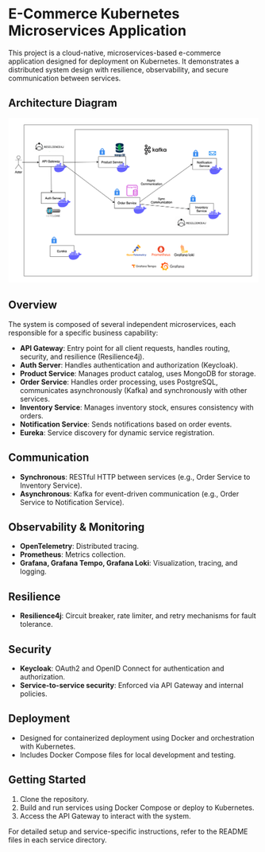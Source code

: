 # E-Commerce Kubernetes Microservices Application

This project is a cloud-native, microservices-based e-commerce application designed for deployment on Kubernetes.
It demonstrates a distributed system design with resilience, observability, and secure communication between services.

## Architecture Diagram

<img src="architecture.png" alt="Architecture Diagram" width="600"/>

## Overview

The system is composed of several independent microservices, each responsible for a specific business capability:

- **API Gateway**: Entry point for all client requests, handles routing, security, and resilience (Resilience4j).
- **Auth Server**: Handles authentication and authorization (Keycloak).
- **Product Service**: Manages product catalog, uses MongoDB for storage.
- **Order Service**: Handles order processing, uses PostgreSQL, communicates asynchronously (Kafka) and synchronously with other services.
- **Inventory Service**: Manages inventory stock, ensures consistency with orders.
- **Notification Service**: Sends notifications based on order events.
- **Eureka**: Service discovery for dynamic service registration.

## Communication
- **Synchronous**: RESTful HTTP between services (e.g., Order Service to Inventory Service).
- **Asynchronous**: Kafka for event-driven communication (e.g., Order Service to Notification Service).

## Observability & Monitoring
- **OpenTelemetry**: Distributed tracing.
- **Prometheus**: Metrics collection.
- **Grafana, Grafana Tempo, Grafana Loki**: Visualization, tracing, and logging.

## Resilience
- **Resilience4j**: Circuit breaker, rate limiter, and retry mechanisms for fault tolerance.

## Security
- **Keycloak**: OAuth2 and OpenID Connect for authentication and authorization.
- **Service-to-service security**: Enforced via API Gateway and internal policies.

## Deployment
- Designed for containerized deployment using Docker and orchestration with Kubernetes.
- Includes Docker Compose files for local development and testing.

## Getting Started
1. Clone the repository.
2. Build and run services using Docker Compose or deploy to Kubernetes.
3. Access the API Gateway to interact with the system.

For detailed setup and service-specific instructions, refer to the README files in each service directory.
